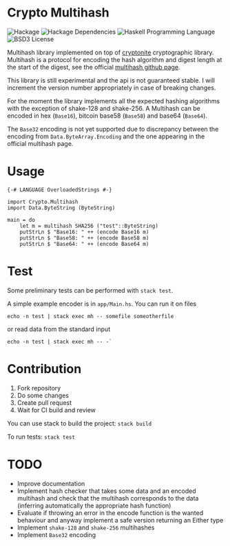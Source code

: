 # Crypto Multihash

![Hackage](https://img.shields.io/hackage/v/crypto-multihash.svg)
![Hackage Dependencies](https://img.shields.io/hackage-deps/v/crypto-multihash.svg)
![Haskell Programming Language](https://img.shields.io/badge/language-Haskell-blue.svg)
![BSD3 License](http://img.shields.io/badge/license-BSD3-brightgreen.svg)


Multihash library implemented on top of [cryptonite](https://hackage.haskell.org/package/cryptonite) cryptographic library. 
Multihash is a protocol for encoding the hash algorithm and digest length at the start of the digest, see the official [multihash github page](https://github.com/jbenet/multihash/).

This library is still experimental and the api is not guaranteed stable. 
I will increment the version number appropriately in case of breaking changes.

For the moment the library implements all the expected hashing algorithms with the exception of shake-128 and shake-256. A Multihash can be encoded in hex (`Base16`), bitcoin base58 (`Base58`) and base64 (`Base64`). 

The `Base32` encoding is not yet supported due to discrepancy between the encoding from `Data.ByteArray.Encoding` and the one appearing in the official multihash page.

# Usage

```{.haskell}
{-# LANGUAGE OverloadedStrings #-}

import Crypto.Multihash
import Data.ByteString (ByteString)

main = do
    let m = multihash SHA256 ("test"::ByteString)
    putStrLn $ "Base16: " ++ (encode Base16 m)
    putStrLn $ "Base58: " ++ (encode Base58 m)
    putStrLn $ "Base64: " ++ (encode Base64 m)
```

# Test

Some preliminary tests can be performed with `stack test`. 

A simple example encoder is in `app/Main.hs`. 
You can run it on files

```{.bash}
echo -n test | stack exec mh -- somefile someotherfile
```

or read data from the standard input 

```{.bash}
echo -n test | stack exec mh -- -`
```

# Contribution

1. Fork repository
2. Do some changes
3. Create pull request
4. Wait for CI build and review

You can use stack to build the project: `stack build`

To run tests: `stack test`

# TODO

- Improve documentation
- Implement hash checker that takes some data and an encoded multihash and check that the multihash corresponds to the data (inferring automatically the appropriate hash function)
- Evaluate if throwing an error in the encode function is the wanted behaviour and anyway implement a safe version returning an Either type
- Implement `shake-128` and `shake-256` multihashes
- Implement `Base32` encoding